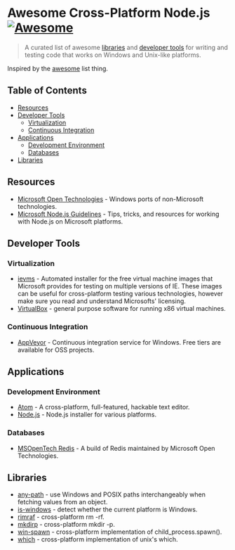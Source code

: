 # Awesome Cross-Platform Node.js [![Awesome](https://cdn.rawgit.com/sindresorhus/awesome/d7305f38d29fed78fa85652e3a63e154dd8e8829/media/badge.svg)](https://github.com/sindresorhus/awesome)

> A curated list of awesome [libraries](#libraries) and [developer tools](#developer-tools) for writing and testing code that works on Windows and Unix-like platforms.

Inspired by the [awesome](https://github.com/sindresorhus/awesome) list thing.

## Table of Contents

- [Resources](#resources)
- [Developer Tools](#developer-tools)
  - [Virtualization](#virtualization)
  - [Continuous Integration](#continuous-integration)
- [Applications](#applications)
  - [Development Environment](#developer-environment)
  - [Databases](#databases)
- [Libraries](#libraries)

## Resources

- [Microsoft Open Technologies](https://github.com/MSOpenTech) - Windows ports of non-Microsoft technologies.
- [Microsoft Node.js Guidelines](https://github.com/Microsoft/nodejs-guidelines) - Tips, tricks, and resources for working with Node.js on Microsoft platforms.

## Developer Tools

### Virtualization

- [ievms](https://github.com/xdissent/ievms) - Automated installer for the free virtual machine images that Microsoft provides for testing on multiple versions of IE. These images can be useful for cross-platform testing various technologies, however make sure you read and understand Microsofts' licensing.
- [VirtualBox](https://www.virtualbox.org/wiki/Downloads) - general purpose software for running x86 virtual machines.

### Continuous Integration

- [AppVeyor](http://www.appveyor.com/) - Continuous integration service for Windows. Free tiers are available for OSS projects.

## Applications

### Development Environment

- [Atom](https://github.com/atom/atom/releases/latest) - A cross-platform, full-featured, hackable text editor.
- [Node.js](https://nodejs.org/en/download/) - Node.js installer for various platforms.

### Databases

- [MSOpenTech Redis](https://github.com/MSOpenTech/redis/releases/latest) - A build of Redis maintained by Microsoft Open Technologies.

## Libraries

- [any-path](https://github.com/bcoe/any-path) - use Windows and POSIX paths interchangeably when fetching values from an object.  
- [is-windows](https://github.com/jonschlinkert/is-windows) - detect whether the current platform is Windows.
- [rimraf](https://github.com/isaacs/rimraf) - cross-platform rm -rf.
- [mkdirp](https://www.npmjs.com/package/mkdirp) - cross-platform mkdir -p.
- [win-spawn](https://github.com/ForbesLindesay/win-spawn) - cross-platform implementation of child_process.spawn().
- [which](https://github.com/npm/node-which) - cross-platform implementation of unix's which.
